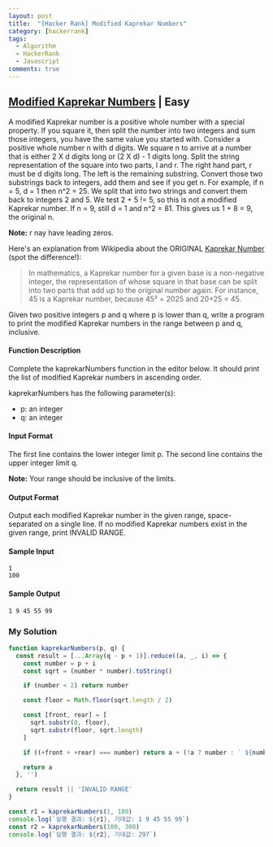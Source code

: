 ```yaml
---
layout: post
title:  "[Hacker Rank] Modified Kaprekar Numbers"
category: [hackerrank]
tags:
  - Algorithm
  - HackerRank
  - Javascript
comments: true
---
```


## [Modified Kaprekar Numbers](https://www.hackerrank.com/challenges/kaprekar-numbers/problem) | Easy

A modified Kaprekar number is a positive whole number with a special property.
If you square it, then split the number into two integers and sum those integers, you have the same value you started with.
Consider a positive whole number n with d digits.
We square n to arrive at a number that is either 2 X d digits long or (2 X d) - 1 digits long.
Split the string representation of the square into two parts, l and r.
The right hand part, r must be d digits long. The left is the remaining substring. Convert those two substrings back to integers, add them and see if you get n.
For example, if n = 5, d = 1 then n^2 = 25.
We split that into two strings and convert them back to integers 2 and 5.
We test 2 + 5 != 5, so this is not a modified Kaprekar number.
If n = 9, still d = 1 and n^2 = 81. This gives us 1 + 8 = 9, the original n.

**Note:** r nay have leading zeros.

Here's an explanation from Wikipedia about the ORIGINAL [Kaprekar Number](https://en.wikipedia.org/wiki/Kaprekar_number) (spot the difference!):

> In mathematics, a Kaprekar number for a given base is a non-negative integer, the representation of whose square in that base can be split into two parts that add up to the original number again. For instance, 45 is a Kaprekar number, because 45² = 2025 and 20+25 = 45.

Given two positive integers p and q where p is lower than q, write a program to print the modified Kaprekar numbers in the range between p and q, inclusive.

#### Function Description

Complete the kaprekarNumbers function in the editor below. It should print the list of modified Kaprekar numbers in ascending order.

kaprekarNumbers has the following parameter(s):

* p: an integer
* q: an integer

#### Input Format

The first line contains the lower integer limit p.
The second line contains the upper integer limit q.

**Note:** Your range should be inclusive of the limits.

#### Output Format

Output each modified Kaprekar number in the given range, space-separated on a single line.
If no modified Kaprekar numbers exist in the given range, print INVALID RANGE.

#### Sample Input

```
1
100
```

#### Sample Output

```
1 9 45 55 99
```

### My Solution

```javascript
function kaprekarNumbers(p, q) {
  const result = [...Array(q - p + 1)].reduce((a, _, i) => {
    const number = p + i
    const sqrt = (number * number).toString()

    if (number < 2) return number

    const floor = Math.floor(sqrt.length / 2)

    const [front, rear] = [
      sqrt.substr(0, floor),
      sqrt.substr(floor, sqrt.length)
    ]

    if ((+front + +rear) === number) return a + (!a ? number : ` ${number}`)

    return a
  }, '')

  return result || 'INVALID RANGE'
}

const r1 = kaprekarNumbers(1, 100)
console.log(`실행 결과: ${r1}, 기대값: 1 9 45 55 99`)
const r2 = kaprekarNumbers(100, 300)
console.log(`실행 결과: ${r2}, 기대값: 297`)
```
